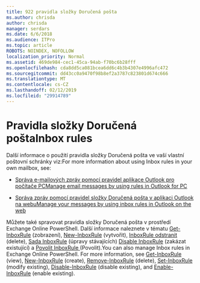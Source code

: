 ```yaml
---
title: 922 pravidla složky Doručená pošta
ms.author: chrisda
author: chrisda
manager: serdars
ms.date: 6/6/2018
ms.audience: ITPro
ms.topic: article
ROBOTS: NOINDEX, NOFOLLOW
localization_priority: Normal
ms.assetid: 469de984-cec1-45ca-94ab-f70bc6b28fff
ms.openlocfilehash: cda8dd5ca081bcea6dd6c4b3b4307e4996afc472
ms.sourcegitcommit: dd43cc0a9470f98b8ef2a3787c823801d674c666
ms.translationtype: MT
ms.contentlocale: cs-CZ
ms.lasthandoff: 02/12/2019
ms.locfileid: "29914789"
---
```

# <a name="inbox-rules"></a><span data-ttu-id="1dc09-102">Pravidla složky Doručená pošta</span><span class="sxs-lookup"><span data-stu-id="1dc09-102">Inbox rules</span></span>

<span data-ttu-id="1dc09-103">Další informace o použití pravidla složky Doručená pošta ve vaší vlastní poštovní schránky viz:</span><span class="sxs-lookup"><span data-stu-id="1dc09-103">For more information about using Inbox rules in your own mailbox, see:</span></span>
  
- [<span data-ttu-id="1dc09-104">Správa e-mailových zpráv pomocí pravidel aplikace Outlook pro počítače PC</span><span class="sxs-lookup"><span data-stu-id="1dc09-104">Manage email messages by using rules in Outlook for PC</span></span>](https://support.office.com/article/c24f5dea-9465-4df4-ad17-a50704d66c59.aspx)
    
- [<span data-ttu-id="1dc09-105">Správa zpráv pomocí pravidel složky Doručená pošta v aplikaci Outlook na webu</span><span class="sxs-lookup"><span data-stu-id="1dc09-105">Manage your messages by using inbox rules in Outlook on the web</span></span>](https://support.office.com/article/8400435c-f14e-4272-9004-1548bb1848f2.aspx)
    
<span data-ttu-id="1dc09-p101">Můžete také spravovat pravidla složky Doručená pošta v prostředí Exchange Online PowerShell. Další informace naleznete v tématu [Get-InboxRule](https://docs.microsoft.com/powershell/module/exchange/mailboxes/get-inboxrule) (zobrazení), [New-InboxRule](https://docs.microsoft.com/powershell/module/exchange/mailboxes/new-inboxrule) (vytvořit), [InboxRule odstranit](https://docs.microsoft.com/powershell/module/exchange/mailboxes/remove-inboxrule) (delete), [Sada InboxRule](https://docs.microsoft.com/powershell/module/exchange/mailboxes/set-inboxrule) (úpravy stávajících) [Disable InboxRule](https://docs.microsoft.com/powershell/module/exchange/mailboxes/disable-inboxrule) (zakázat existující) a [Povolit InboxRule ](https://docs.microsoft.com/powershell/module/exchange/mailboxes/enable-inboxrule)(Povolit).</span><span class="sxs-lookup"><span data-stu-id="1dc09-p101">You can also manage Inbox rules in Exchange Online PowerShell. For more information, see [Get-InboxRule](https://docs.microsoft.com/powershell/module/exchange/mailboxes/get-inboxrule) (view), [New-InboxRule](https://docs.microsoft.com/powershell/module/exchange/mailboxes/new-inboxrule) (create), [Remove-InboxRule](https://docs.microsoft.com/powershell/module/exchange/mailboxes/remove-inboxrule) (delete), [Set-InboxRule](https://docs.microsoft.com/powershell/module/exchange/mailboxes/set-inboxrule) (modify existing), [Disable-InboxRule](https://docs.microsoft.com/powershell/module/exchange/mailboxes/disable-inboxrule) (disable existing), and [Enable-InboxRule](https://docs.microsoft.com/powershell/module/exchange/mailboxes/enable-inboxrule) (enable existing).</span></span> 
  

